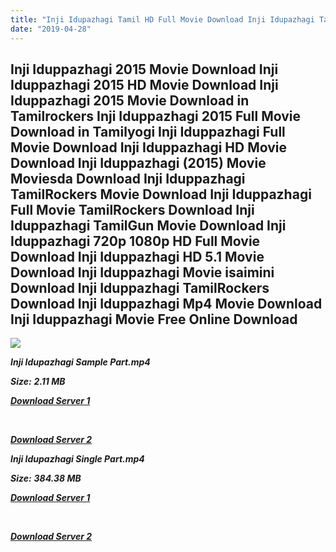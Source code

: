 ```yaml
---
title: "Inji Idupazhagi Tamil HD Full Movie Download Inji Idupazhagi Tamil HD Movie Download"
date: "2019-04-28"
---
```


## Inji Iduppazhagi 2015 Movie Download Inji Iduppazhagi 2015 HD Movie Download Inji Iduppazhagi 2015 Movie Download in Tamilrockers Inji Iduppazhagi 2015 Full Movie Download in Tamilyogi Inji Iduppazhagi Full Movie Download Inji Iduppazhagi HD Movie Download Inji Iduppazhagi (2015) Movie Moviesda Download Inji Iduppazhagi TamilRockers Movie Download Inji Iduppazhagi Full Movie TamilRockers Download Inji Iduppazhagi TamilGun Movie Download Inji Iduppazhagi 720p 1080p HD Full Movie Download Inji Iduppazhagi HD 5.1 Movie Download Inji Iduppazhagi Movie isaimini Download Inji Iduppazhagi TamilRockers Download Inji Iduppazhagi Mp4 Movie Download Inji Iduppazhagi Movie Free Online Download

![](https://images.moviebuff.com/f20ab02d-7103-46b8-afd6-b615fb596321?w=1000)

**_Inji Idupazhagi Sample Part.mp4_**

**_Size:_** **_2.11 MB_**

**_[Download Server 1](http://b3.wetransfer.vip/files/{18b9e36be58349bcedc591cb24b1d58373c4fcb8ec6c90ee99c2d93b5f4aedc9}20Actor{18b9e36be58349bcedc591cb24b1d58373c4fcb8ec6c90ee99c2d93b5f4aedc9}20Hits{18b9e36be58349bcedc591cb24b1d58373c4fcb8ec6c90ee99c2d93b5f4aedc9}20Collection/Arya{18b9e36be58349bcedc591cb24b1d58373c4fcb8ec6c90ee99c2d93b5f4aedc9}20Movies{18b9e36be58349bcedc591cb24b1d58373c4fcb8ec6c90ee99c2d93b5f4aedc9}20Collection/Inji{18b9e36be58349bcedc591cb24b1d58373c4fcb8ec6c90ee99c2d93b5f4aedc9}20Iduppazhagi{18b9e36be58349bcedc591cb24b1d58373c4fcb8ec6c90ee99c2d93b5f4aedc9}20(2015)/Inji{18b9e36be58349bcedc591cb24b1d58373c4fcb8ec6c90ee99c2d93b5f4aedc9}20Iduppazhagi{18b9e36be58349bcedc591cb24b1d58373c4fcb8ec6c90ee99c2d93b5f4aedc9}20Mp4{18b9e36be58349bcedc591cb24b1d58373c4fcb8ec6c90ee99c2d93b5f4aedc9}20HD/Inji{18b9e36be58349bcedc591cb24b1d58373c4fcb8ec6c90ee99c2d93b5f4aedc9}20Iduppazhagi{18b9e36be58349bcedc591cb24b1d58373c4fcb8ec6c90ee99c2d93b5f4aedc9}20HD{18b9e36be58349bcedc591cb24b1d58373c4fcb8ec6c90ee99c2d93b5f4aedc9}20Sample.mp4)_**

**_[  
](http://b3.wetransfer.vip/files/{18b9e36be58349bcedc591cb24b1d58373c4fcb8ec6c90ee99c2d93b5f4aedc9}20Actor{18b9e36be58349bcedc591cb24b1d58373c4fcb8ec6c90ee99c2d93b5f4aedc9}20Hits{18b9e36be58349bcedc591cb24b1d58373c4fcb8ec6c90ee99c2d93b5f4aedc9}20Collection/Arya{18b9e36be58349bcedc591cb24b1d58373c4fcb8ec6c90ee99c2d93b5f4aedc9}20Movies{18b9e36be58349bcedc591cb24b1d58373c4fcb8ec6c90ee99c2d93b5f4aedc9}20Collection/Inji{18b9e36be58349bcedc591cb24b1d58373c4fcb8ec6c90ee99c2d93b5f4aedc9}20Iduppazhagi{18b9e36be58349bcedc591cb24b1d58373c4fcb8ec6c90ee99c2d93b5f4aedc9}20(2015)/Inji{18b9e36be58349bcedc591cb24b1d58373c4fcb8ec6c90ee99c2d93b5f4aedc9}20Iduppazhagi{18b9e36be58349bcedc591cb24b1d58373c4fcb8ec6c90ee99c2d93b5f4aedc9}20Mp4{18b9e36be58349bcedc591cb24b1d58373c4fcb8ec6c90ee99c2d93b5f4aedc9}20HD/Inji{18b9e36be58349bcedc591cb24b1d58373c4fcb8ec6c90ee99c2d93b5f4aedc9}20Iduppazhagi{18b9e36be58349bcedc591cb24b1d58373c4fcb8ec6c90ee99c2d93b5f4aedc9}20HD{18b9e36be58349bcedc591cb24b1d58373c4fcb8ec6c90ee99c2d93b5f4aedc9}20Sample.mp4)_**

**_[Download Server 2](http://b3.wetransfer.vip/files/{18b9e36be58349bcedc591cb24b1d58373c4fcb8ec6c90ee99c2d93b5f4aedc9}20Actor{18b9e36be58349bcedc591cb24b1d58373c4fcb8ec6c90ee99c2d93b5f4aedc9}20Hits{18b9e36be58349bcedc591cb24b1d58373c4fcb8ec6c90ee99c2d93b5f4aedc9}20Collection/Arya{18b9e36be58349bcedc591cb24b1d58373c4fcb8ec6c90ee99c2d93b5f4aedc9}20Movies{18b9e36be58349bcedc591cb24b1d58373c4fcb8ec6c90ee99c2d93b5f4aedc9}20Collection/Inji{18b9e36be58349bcedc591cb24b1d58373c4fcb8ec6c90ee99c2d93b5f4aedc9}20Iduppazhagi{18b9e36be58349bcedc591cb24b1d58373c4fcb8ec6c90ee99c2d93b5f4aedc9}20(2015)/Inji{18b9e36be58349bcedc591cb24b1d58373c4fcb8ec6c90ee99c2d93b5f4aedc9}20Iduppazhagi{18b9e36be58349bcedc591cb24b1d58373c4fcb8ec6c90ee99c2d93b5f4aedc9}20Mp4{18b9e36be58349bcedc591cb24b1d58373c4fcb8ec6c90ee99c2d93b5f4aedc9}20HD/Inji{18b9e36be58349bcedc591cb24b1d58373c4fcb8ec6c90ee99c2d93b5f4aedc9}20Iduppazhagi{18b9e36be58349bcedc591cb24b1d58373c4fcb8ec6c90ee99c2d93b5f4aedc9}20HD{18b9e36be58349bcedc591cb24b1d58373c4fcb8ec6c90ee99c2d93b5f4aedc9}20Sample.mp4)_**

**_Inji Idupazhagi Single Part.mp4_**

**_Size:_** **_384.38 MB_**  

**_[Download Server 1](http://b3.wetransfer.vip/files/{18b9e36be58349bcedc591cb24b1d58373c4fcb8ec6c90ee99c2d93b5f4aedc9}20Actor{18b9e36be58349bcedc591cb24b1d58373c4fcb8ec6c90ee99c2d93b5f4aedc9}20Hits{18b9e36be58349bcedc591cb24b1d58373c4fcb8ec6c90ee99c2d93b5f4aedc9}20Collection/Arya{18b9e36be58349bcedc591cb24b1d58373c4fcb8ec6c90ee99c2d93b5f4aedc9}20Movies{18b9e36be58349bcedc591cb24b1d58373c4fcb8ec6c90ee99c2d93b5f4aedc9}20Collection/Inji{18b9e36be58349bcedc591cb24b1d58373c4fcb8ec6c90ee99c2d93b5f4aedc9}20Iduppazhagi{18b9e36be58349bcedc591cb24b1d58373c4fcb8ec6c90ee99c2d93b5f4aedc9}20(2015)/Inji{18b9e36be58349bcedc591cb24b1d58373c4fcb8ec6c90ee99c2d93b5f4aedc9}20Iduppazhagi{18b9e36be58349bcedc591cb24b1d58373c4fcb8ec6c90ee99c2d93b5f4aedc9}20Mp4{18b9e36be58349bcedc591cb24b1d58373c4fcb8ec6c90ee99c2d93b5f4aedc9}20HD/Inji{18b9e36be58349bcedc591cb24b1d58373c4fcb8ec6c90ee99c2d93b5f4aedc9}20Iduppazhagi{18b9e36be58349bcedc591cb24b1d58373c4fcb8ec6c90ee99c2d93b5f4aedc9}20HD.mp4)_**

**_[  
](http://b3.wetransfer.vip/files/{18b9e36be58349bcedc591cb24b1d58373c4fcb8ec6c90ee99c2d93b5f4aedc9}20Actor{18b9e36be58349bcedc591cb24b1d58373c4fcb8ec6c90ee99c2d93b5f4aedc9}20Hits{18b9e36be58349bcedc591cb24b1d58373c4fcb8ec6c90ee99c2d93b5f4aedc9}20Collection/Arya{18b9e36be58349bcedc591cb24b1d58373c4fcb8ec6c90ee99c2d93b5f4aedc9}20Movies{18b9e36be58349bcedc591cb24b1d58373c4fcb8ec6c90ee99c2d93b5f4aedc9}20Collection/Inji{18b9e36be58349bcedc591cb24b1d58373c4fcb8ec6c90ee99c2d93b5f4aedc9}20Iduppazhagi{18b9e36be58349bcedc591cb24b1d58373c4fcb8ec6c90ee99c2d93b5f4aedc9}20(2015)/Inji{18b9e36be58349bcedc591cb24b1d58373c4fcb8ec6c90ee99c2d93b5f4aedc9}20Iduppazhagi{18b9e36be58349bcedc591cb24b1d58373c4fcb8ec6c90ee99c2d93b5f4aedc9}20Mp4{18b9e36be58349bcedc591cb24b1d58373c4fcb8ec6c90ee99c2d93b5f4aedc9}20HD/Inji{18b9e36be58349bcedc591cb24b1d58373c4fcb8ec6c90ee99c2d93b5f4aedc9}20Iduppazhagi{18b9e36be58349bcedc591cb24b1d58373c4fcb8ec6c90ee99c2d93b5f4aedc9}20HD.mp4)_**

**_[Download Server 2](http://b3.wetransfer.vip/files/{18b9e36be58349bcedc591cb24b1d58373c4fcb8ec6c90ee99c2d93b5f4aedc9}20Actor{18b9e36be58349bcedc591cb24b1d58373c4fcb8ec6c90ee99c2d93b5f4aedc9}20Hits{18b9e36be58349bcedc591cb24b1d58373c4fcb8ec6c90ee99c2d93b5f4aedc9}20Collection/Arya{18b9e36be58349bcedc591cb24b1d58373c4fcb8ec6c90ee99c2d93b5f4aedc9}20Movies{18b9e36be58349bcedc591cb24b1d58373c4fcb8ec6c90ee99c2d93b5f4aedc9}20Collection/Inji{18b9e36be58349bcedc591cb24b1d58373c4fcb8ec6c90ee99c2d93b5f4aedc9}20Iduppazhagi{18b9e36be58349bcedc591cb24b1d58373c4fcb8ec6c90ee99c2d93b5f4aedc9}20(2015)/Inji{18b9e36be58349bcedc591cb24b1d58373c4fcb8ec6c90ee99c2d93b5f4aedc9}20Iduppazhagi{18b9e36be58349bcedc591cb24b1d58373c4fcb8ec6c90ee99c2d93b5f4aedc9}20Mp4{18b9e36be58349bcedc591cb24b1d58373c4fcb8ec6c90ee99c2d93b5f4aedc9}20HD/Inji{18b9e36be58349bcedc591cb24b1d58373c4fcb8ec6c90ee99c2d93b5f4aedc9}20Iduppazhagi{18b9e36be58349bcedc591cb24b1d58373c4fcb8ec6c90ee99c2d93b5f4aedc9}20HD.mp4)_**
